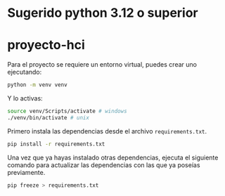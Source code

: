 # Sugerido python 3.12 o superior
# proyecto-hci
Para el proyecto se requiere un entorno virtual, puedes crear uno ejecutando:
```sh
python -m venv venv
```
Y lo activas:
```sh
source venv/Scripts/activate # windows
./venv/bin/activate # unix
```
Primero instala las dependencias desde el archivo `requirements.txt`.
```sh
pip install -r requirements.txt
```
Una vez que ya hayas instalado otras dependencias, ejecuta el siguiente
comando para actualizar las dependencias con las que ya poseías previamente.
```sh
pip freeze > requirements.txt
```

